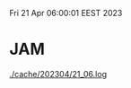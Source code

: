 Fri 21 Apr 06:00:01 EEST 2023
# JAM
<a href='./cache/202304/21_06.log'>./cache/202304/21_06.log</a>
